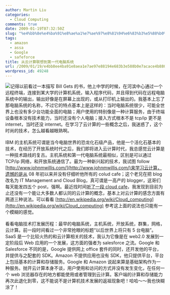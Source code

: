```yaml
---
author: Martin Liu
categories:
  - Cloud Computing
comments: true
date: 2009-01-19T07:32:50Z
slug: "%e4%bb%8e%e4%ba%91%e8%ae%a1%e7%ae%97%e8%81%94%e6%83%b3%e5%88%b0%e7%ac%ac%e4%b8%80%e4%bb%a3%e7%94%b5%e8%84%91%e7%b3%bb%e7%bb%9f"
tags:
  - amazon
  - assa
  - Google
  - safeforce
title: 从云计算联想到第一代电脑系统
url: /2009/01/19/e4bb8ee4ba91e8aea1e7ae97e88194e683b3e588b0e7acace4b880e4bba3e794b5e88491e7b3bbe7bb9f/
wordpress_id: 49248
---
```


![](http://www.cartoonstock.com/newscartoons/cartoonists/ato/lowres/aton964l.jpg)记得以前看过一本描写 Bill Gets 的书，他上中学的时候，在河滨中心通过一个远程终端，连接到某大学的计算机系统，输入程序代码，并且得到代码在远程电脑系统中的输出，输出好像是在屏幕上出现的，或从打印机上输出的。我基本上忘了那电脑系统的名称，不过它的特点基本上是这样的：当时电脑系统很少，可能全世界上也没有多少台功能全面的电脑；用户使用的特别像是一种计算服务，由于终端设备根本没有技术能力，当时还没有个人电脑；接入方式根本不是 tcp/ip 更不是 internet，当时还没 internet。在学习了云计算的一些概念之后，我迷惑了，这个时尚的技术，怎么越看越眼熟啊。<br /><br />IBM 的主机系统可谓是当今电脑世界的恐龙化石级产品，他是一个活化石基本的技术，在经历了开放系统时代之后，我们即将进入云计算时代，我总感觉云计算是一种技术路线的复古。主机系统和第一代电脑系统最相似，区别是可以通过 TCP/ip 网络，和开放系统通信了。最为一种新兴起的技术，我试图 follow [http://www.johnmwillis.com/](http://www.johnmwillis.com/)来学习云计算，遗憾的是从 08 年初以来并没有仔细听他所有的 colud cafe；这个老兄在把 blog 改名为 IT Management and Cloud Blog，真可谓是一高产的 blogger，这哥们每天能发四五个 post，强啊。最近找时间[听了一段 cloud cafe](http://media.libsyn.com/media/botchagalupe/cafe27.mp3)，我发现到目前为止还没有一个能让大多数人都认同的云计算的概念，基本上对云计算的感念方面有两道三种说法。可以看看 [http://en.wikipedia.org/wiki/Cloud_computing](http://en.wikipedia.org/wiki/Cloud_computing) 参考这上面的说法也只能有一个模糊的感觉。<br /><br />看看电脑技术打发展历程：最早的电脑系统，主机系统，开放系统，群集，网格，云计算。前一段时间看过一个非常抢眼的标题“以后世界上将只有 5 台电脑”。SaaS 是一个比较火热的和云计算相关的技术，我认为它像是在 web2.0 发展到一定阶段后 Web 应用的一个发展，这方面的强者为 salesforce 之流。Google 和 Salesforce 不同的是，Google 提供网上 office 套件的同时，还开发他的平台，并提供与之配套的 SDK。Amazon 不提供应用也没有 SDK，他只提供平台，平台上包括基本的计算和存储服务。Google 和 Amazon 说起来算是基础架构作为一种服务。抛开云计算本身不谈，用户使用和访问的方式并没有发生变化，在任何一个 web 浏览器存在的地方都能使用或者管理到云计算。客户端的计算和存储能力再次此退化到零，这不能说不是计算机技术发展的返祖现象吧！哈哈～～我也快糊涂了！
